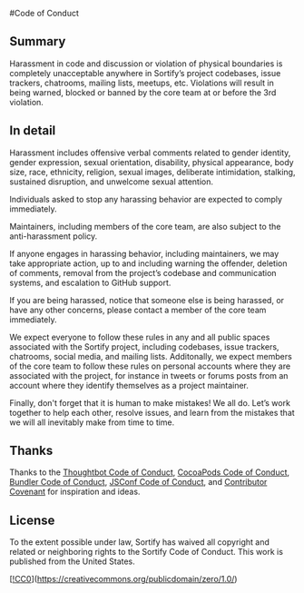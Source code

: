 #Code of Conduct

## Summary

Harassment in code and discussion or violation of physical boundaries is completely unacceptable anywhere in Sortify’s project codebases, issue trackers, chatrooms, mailing lists, meetups, etc. Violations will result in being warned, blocked or banned by the core team at or before the 3rd violation.

## In detail

Harassment includes offensive verbal comments related to gender identity, gender expression, sexual orientation, disability, physical appearance, body size, race, ethnicity, religion, sexual images, deliberate intimidation, stalking, sustained disruption, and unwelcome sexual attention.

Individuals asked to stop any harassing behavior are expected to comply immediately.

Maintainers, including members of the core team, are also subject to the anti-harassment policy.

If anyone engages in harassing behavior, including maintainers, we may take appropriate action, up to and including warning the offender, deletion of comments, removal from the project’s codebase and communication systems, and escalation to GitHub support.

If you are being harassed, notice that someone else is being harassed, or have any other concerns, please contact a member of the core team immediately. 

We expect everyone to follow these rules in any and all public spaces associated with the Sortify project, including codebases, issue trackers, chatrooms, social media, and mailing lists. Additonally, we expect members of the core team to follow these rules on personal accounts where they are associated with the project, for instance in tweets or forums posts from an account where they identify themselves as a project maintainer. 

Finally, don't forget that it is human to make mistakes! We all do. Let’s work together to help each other, resolve issues, and learn from the mistakes that we will all inevitably make from time to time.

## Thanks

Thanks to the [Thoughtbot Code of Conduct](https://thoughtbot.com/open-source-code-of-conduct), [CocoaPods Code of Conduct](https://github.com/CocoaPods/CocoaPods/blob/master/CODE_OF_CONDUCT.md), [Bundler Code of Conduct](http://bundler.io/conduct.html), [JSConf Code of Conduct](http://jsconf.com/codeofconduct.html), and [Contributor Covenant](http://contributor-covenant.org/) for inspiration and ideas.

## License

To the extent possible under law, Sortify has waived all copyright and related or neighboring rights to the Sortify Code of Conduct. This work is published from the United States. 

[[!CC0](https://i.creativecommons.org/p/zero/1.0/88x31.png)](https://creativecommons.org/publicdomain/zero/1.0/)
